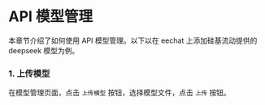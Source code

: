 # API 模型管理

本章节介绍了如何使用 API 模型管理。以下以在 eechat 上添加硅基流动提供的 deepseek 模型为例。

### 1. 上传模型

在模型管理页面，点击 `上传模型` 按钮，选择模型文件，点击 `上传` 按钮。